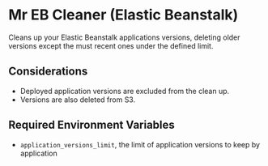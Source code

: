 # Mr EB Cleaner (Elastic Beanstalk)

Cleans up your Elastic Beanstalk applications versions, deleting older versions except the must recent ones under the defined limit.

## Considerations
* Deployed application versions are excluded from the clean up.
* Versions are also deleted from S3.

## Required Environment Variables
* `application_versions_limit`, the limit of application versions to keep by application 